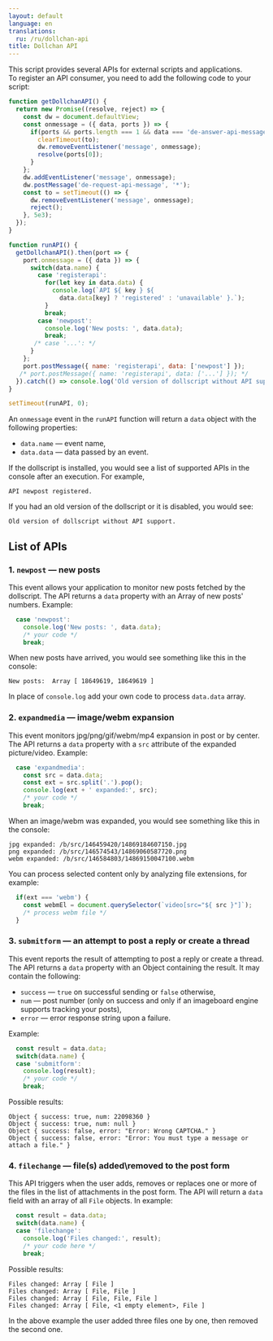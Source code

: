 ```yaml
---
layout: default
language: en
translations:
  ru: /ru/dollchan-api
title: Dollchan API
---
```


This script provides several APIs for external scripts and applications.<br>
To register an API consumer, you need to add the following code to your script:

```js
function getDollchanAPI() {
  return new Promise((resolve, reject) => {
    const dw = document.defaultView;
    const onmessage = ({ data, ports }) => {
      if(ports && ports.length === 1 && data === 'de-answer-api-message') {
        clearTimeout(to);
        dw.removeEventListener('message', onmessage);
        resolve(ports[0]);
      }
    };
    dw.addEventListener('message', onmessage);
    dw.postMessage('de-request-api-message', '*');
    const to = setTimeout(() => {
      dw.removeEventListener('message', onmessage);
      reject();
    }, 5e3);
  });
}

function runAPI() {
  getDollchanAPI().then(port => {
    port.onmessage = ({ data }) => {
      switch(data.name) {
        case 'registerapi':
          for(let key in data.data) {
            console.log(`API ${ key } ${
              data.data[key] ? 'registered' : 'unavailable' }.`);
          }
          break;
        case 'newpost':
          console.log('New posts: ', data.data);
          break;
       /* case '...': */
      }
    };
    port.postMessage({ name: 'registerapi', data: ['newpost'] });
   /* port.postMessage({ name: 'registerapi', data: ['...'] }); */
  }).catch(() => console.log('Old version of dollscript without API support.'));
}

setTimeout(runAPI, 0);
```

An `onmessage` event in the `runAPI` function will return a `data` object with the following properties:

* `data.name` &mdash; event name,
* `data.data` &mdash; data passed by an event.

If the dollscript is installed, you would see a list of supported APIs in the console after an execution. For example,

```
API newpost registered.
```

If you had an old version of the dollscript or it is disabled, you would see:

```
Old version of dollscript without API support.
```

## List of APIs

### 1. `newpost` &mdash; new posts

This event allows your application to monitor new posts fetched by the dollscript. The API returns a `data` property with an Array of new posts' numbers. Example:

```js
  case 'newpost':
    console.log('New posts: ', data.data);
    /* your code */
    break;
```

When new posts have arrived, you would see something like this in the console:

```
New posts:  Array [ 18649619, 18649619 ]
```

In place of `console.log` add your own code to process `data.data` array.

### 2. `expandmedia` &mdash; image/webm expansion

This event monitors jpg/png/gif/webm/mp4 expansion in post or by center. The API returns a `data` property with a `src` attribute of the expanded picture/video. Example:

```js
  case 'expandmedia':
    const src = data.data;
    const ext = src.split('.').pop();
    console.log(ext + ' expanded:', src);
    /* your code */
    break;
```

When an image/webm was expanded, you would see something like this in the console:

```
jpg expanded: /b/src/146459420/14869184607150.jpg
png expanded: /b/src/146574543/14869060587720.png
webm expanded: /b/src/146584803/14869150047100.webm
```

You can process selected content only by analyzing file extensions, for example:

```js
  if(ext === 'webm') {
    const webmEl = document.querySelector(`video[src="${ src }"]`);
    /* process webm file */
  }
```

### 3. `submitform` &mdash; an attempt to post a reply or create a thread

This event reports the result of attempting to post a reply or create a thread. The API returns a `data` property with an Object containing the result. It may contain the following:

* `success` &mdash; `true` on successful sending or `false` otherwise,
* `num` &mdash; post number (only on success and only if an imageboard engine supports tracking your posts),
* `error` &mdash; error response string upon a failure.

Example:

```js
  const result = data.data;
  switch(data.name) {
  case 'submitform':
    console.log(result);
    /* your code */
    break;
```

Possible results:

```
Object { success: true, num: 22098360 }
Object { success: true, num: null }
Object { success: false, error: "Error: Wrong CAPTCHA." }
Object { success: false, error: "Error: You must type a message or attach a file." }
```

### 4. `filechange` &mdash; file(s) added\removed to the post form

This API triggers when the user adds, removes or replaces one or more of the files in the list of attachments in the post form. The API will return a `data` field with an array of all `File` objects. In example: 

```js
  const result = data.data;
  switch(data.name) {
  case 'filechange':
    console.log('Files changed:', result);
    /* your code here */
    break;
```
Possible results:

```
Files changed: Array [ File ]
Files changed: Array [ File, File ]
Files changed: Array [ File, File, File ]
Files changed: Array [ File, <1 empty element>, File ]
```

In the above example the user added three files one by one, then removed the second one.
